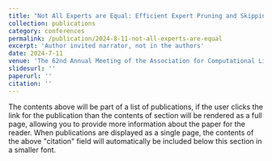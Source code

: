 ```yaml
---
title: "Not All Experts are Equal: Efficient Expert Pruning and Skipping for Mixture-of-Experts Large Language Models"
collection: publications
category: conferences
permalink: /publication/2024-8-11-not-all-experts-are-equal
excerpt: 'Author invited narrator, not in the authors'
date: 2024-7-11
venue: 'The 62nd Annual Meeting of the Association for Computational Linguistics, 2024 (ACL2024)'
slidesurl: ''
paperurl: ''
citation: ''
---
```


The contents above will be part of a list of publications, if the user clicks the link for the publication than the contents of section will be rendered as a full page, allowing you to provide more information about the paper for the reader. When publications are displayed as a single page, the contents of the above "citation" field will automatically be included below this section in a smaller font.